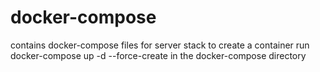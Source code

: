 # docker-compose
contains docker-compose files for server stack 
to create a container 
run docker-compose up -d --force-create in the docker-compose<stack> directory